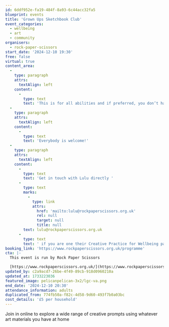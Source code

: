 ```yaml
---
id: 6ddf952e-fa19-484f-8a93-6c44acc32fa5
blueprint: events
title: 'Grown Ups Sketchbook Club'
event_categories:
  - wellbeing
  - art
  - community
organisers:
  - rock-paper-scissors
start_date: '2024-12-10 19:30'
free: false
virtual: true
content_area:
  -
    type: paragraph
    attrs:
      textAlign: left
    content:
      -
        type: text
        text: 'This is for all abilities and if preferred, you don’t have to be visible or contribute in any way if you choose. '
  -
    type: paragraph
    attrs:
      textAlign: left
    content:
      -
        type: text
        text: 'Everybody is welcome!'
  -
    type: paragraph
    attrs:
      textAlign: left
    content:
      -
        type: text
        text: 'Get in touch with Lulu directly '
      -
        type: text
        marks:
          -
            type: link
            attrs:
              href: 'mailto:lulu@rockpaperscissors.org.uk'
              rel: null
              target: null
              title: null
        text: lulu@rockpaperscissors.org.uk
      -
        type: text
        text: ' if you are one their Creative Practice for Wellbeing participants for a code to book.'
booking_link: 'https://www.rockpaperscissors.org.uk/programme'
cta: |-
  This event is run by Rock Paper Scissors

  [https://www.rockpaperscissors.org.uk/](https://www.rockpaperscissors.org.uk/)
updated_by: c2a9acd7-26be-4f49-89cb-918d0960210a
updated_at: 1733223036
featured_image: pelicanpelican-3x2/lgc-va.png
end_date: '2024-12-10 20:30'
attendance_information: adults
duplicated_from: 774fb50a-f82c-4d58-9d60-493f7b0a03bc
cost_details: '£5 per household'
---
```

Join in online to explore a wide range of creative prompts using whatever art materials you have at home